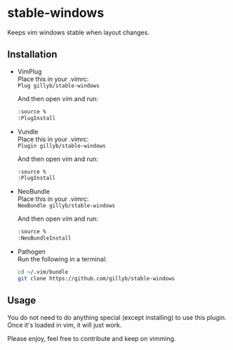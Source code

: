 # stable-windows

Keeps vim windows stable when layout changes.

## Installation

* VimPlug  
  Place this in your .vimrc:  
  `Plug gillyb/stable-windows`

  And then open vim and run:  
  ```bash
  :source %
  :PlugInstall
  ```

* Vundle  
  Place this in your .vimrc:  
  `Plugin gillyb/stable-windows`

  And then open vim and run:  
  ```bash
  :source %
  :PlugInstall
  ```

* NeoBundle  
  Place this in your .vimrc:  
  `NeoBundle gillyb/stable-windows`

  And then open vim and run:  
  ```bash
  :source %
  :NeoBundleInstall
  ```

* Pathogen  
  Run the following in a terminal:  
  ```bash
  cd ~/.vim/bundle
  git clone https://github.com/gillyb/stable-windows
  ```


## Usage

You do not need to do anything special (except installing)
to use this plugin. Once it's loaded in vim, it will just
work.

Please enjoy, feel free to contribute and keep on vimming.
